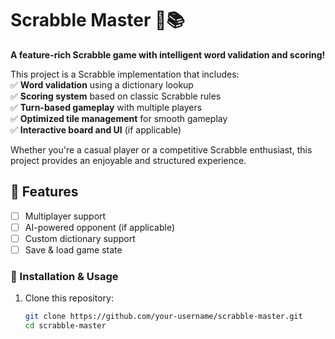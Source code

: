 # Scrabble Master 🎲📚  
**A feature-rich Scrabble game with intelligent word validation and scoring!**

This project is a Scrabble implementation that includes:  
✅ **Word validation** using a dictionary lookup  
✅ **Scoring system** based on classic Scrabble rules  
✅ **Turn-based gameplay** with multiple players  
✅ **Optimized tile management** for smooth gameplay  
✅ **Interactive board and UI** (if applicable)  

Whether you're a casual player or a competitive Scrabble enthusiast, this project provides an enjoyable and structured experience.  

## 📌 Features  
- [ ] Multiplayer support  
- [ ] AI-powered opponent (if applicable)  
- [ ] Custom dictionary support  
- [ ] Save & load game state  

### 🔧 Installation & Usage  
1. Clone this repository:  
   ```bash
   git clone https://github.com/your-username/scrabble-master.git
   cd scrabble-master
